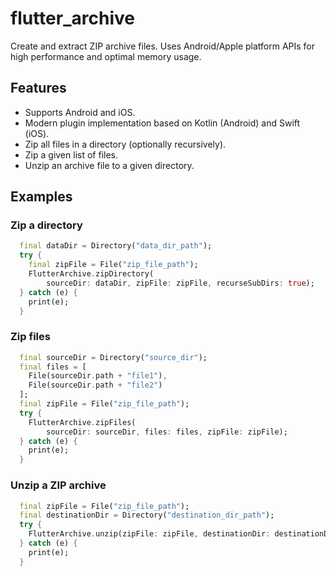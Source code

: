 # flutter_archive

Create and extract ZIP archive files. Uses Android/Apple platform APIs for high performance and optimal memory usage.

## Features

- Supports Android and iOS.
- Modern plugin implementation based on Kotlin (Android) and Swift (iOS).
- Zip all files in a directory (optionally recursively).
- Zip a given list of files.
- Unzip an archive file to a given directory.

## Examples

### Zip a directory

```dart
  final dataDir = Directory("data_dir_path");
  try {
    final zipFile = File("zip_file_path");
    FlutterArchive.zipDirectory(
        sourceDir: dataDir, zipFile: zipFile, recurseSubDirs: true);
  } catch (e) {
    print(e);
  }
```

### Zip files

```dart
  final sourceDir = Directory("source_dir");
  final files = [
    File(sourceDir.path + "file1"),
    File(sourceDir.path + "file2")
  ];
  final zipFile = File("zip_file_path");
  try {
    FlutterArchive.zipFiles(
        sourceDir: sourceDir, files: files, zipFile: zipFile);
  } catch (e) {
    print(e);
  }
```

### Unzip a ZIP archive

```dart
  final zipFile = File("zip_file_path");
  final destinationDir = Directory("destination_dir_path");
  try {
    FlutterArchive.unzip(zipFile: zipFile, destinationDir: destinationDir);
  } catch (e) {
    print(e);
  }
```

